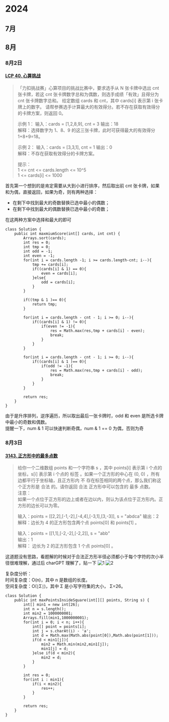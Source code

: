 # 2024
## 7月
## 8月
### 8月2日
#### [LCP 40. 心算挑战](https://leetcode.cn/problems/uOAnQW/?envType=daily-question&envId=2024-08-01)
>「力扣挑战赛」心算项目的挑战比赛中，要求选手从 N 张卡牌中选出 cnt 张卡牌，若这 cnt 张卡牌数字总和为偶数，则选手成绩「有效」且得分为 cnt 张卡牌数字总和。 给定数组 cards 和 cnt，其中 cards[i] 表示第 i 张卡牌上的数字。 请帮参赛选手计算最大的有效得分。若不存在获取有效得分的卡牌方案，则返回 0。
> 
>示例 1：
>输入：cards = [1,2,8,9], cnt = 3 
>输出：18  
>解释：选择数字为 1、8、9 的这三张卡牌，此时可获得最大的有效得分 1+8+9=18。
>
>示例 2：
>输入：cards = [3,3,1], cnt = 1
>输出：0   
>解释：不存在获取有效得分的卡牌方案。     
> 
>提示：    
>1 <= cnt <= cards.length <= 10^5   
>1 <= cards[i] <= 1000

首先第一个想到的是肯定需要从大到小进行排序，然后取出前 cnt 张卡牌，如果和为偶，直接返回，如果为奇，则有两种选择：

- 在剩下中找到最大的奇数替换已选中最小的偶数；
- 在剩下中找到最大的偶数替换已选中最小的奇数；

在这两种方案中选择和最大的即可

    class Solution {
        public int maxmiumScore(int[] cards, int cnt) {
            Arrays.sort(cards);
            int res = 0;
            int tmp = 0;
            int odd = -1;
            int even = -1;
            for(int i = cards.length -1; i >= cards.length-cnt; i--){
                tmp += cards[i];
                if((cards[i] & 1) == 0){
                    even = cards[i];
                }else{
                    odd = cards[i];
                }
            }
    
            if((tmp & 1 )== 0){
                return tmp;
            }
    
            for(int i = cards.length - cnt - 1; i >= 0; i--){
                if((cards[i] & 1) != 0){
                    if(even != -1){
                        res = Math.max(res,tmp + cards[i] - even);
                        break;
                    }
                }
            }
    
            for(int i = cards.length - cnt - 1; i >= 0; i--){
                if((cards[i] & 1 )== 0){
                    if(odd != -1){
                        res = Math.max(res,tmp + cards[i] - odd);
                        break;
                    }
                }
            }
    
            return res;
        }
    }

由于是升序排列，逆序遍历，所以取出最后一张卡牌时，odd 和 even 是所选卡牌中最小的奇数和偶数。     
提醒一下，num & 1 可以快速判断奇偶，num & 1 == 0 为偶，否则为奇

### 8月3日
#### [3143. 正方形中的最多点数](https://leetcode.cn/problems/maximum-points-inside-the-square/?envType=daily-question&envId=2024-08-03)
>给你一个二维数组 points 和一个字符串 s ，其中 points[i] 表示第 i 个点的坐标，s[i] 表示第 i 个点的 标签 。如果一个正方形的中心在 (0, 0) ，所有边都平行于坐标轴，且正方形内 不 存在标签相同的两个点，那么我们称这个正方形是 合法 的。请你返回 合法 正方形中可以包含的 最多 点数。  
>注意：    
>如果一个点位于正方形的边上或者在边以内，则认为该点位于正方形内。正方形的边长可以为零。
> 
>输入：points = [[2,2],[-1,-2],[-4,4],[-3,1],[3,-3]], s = "abdca"  输出：2    
> 解释：边长为 4 的正方形包含两个点 points[0] 和 points[1] 。
> 
> 输入：points = [[1,1],[-2,-2],[-2,2]], s = "abb"     
> 输出：1  
> 解释： 边长为 2 的正方形包含 1 个点 points[0] 。

这道题没有思路，看题解的时候对于合法正方形半径必须都小于每个字符的次小半径很难理解，通过后 charGPT 理解了，贴一下
![1](_media/img.jpg)
![2](_media/img_1.jpg)
 
复杂度分析：   
时间复杂度：O(n)，其中 n 是数组的长度。     
空间复杂度：O(∣Σ∣)，其中 Σ 是小写字符集的大小， Σ=26。

    class Solution {
        public int maxPointsInsideSquare(int[][] points, String s) {
            int[] min1 = new int[26];
            int n = s.length();
            int min2 = 1000000001;
            Arrays.fill(min1,1000000001);
            for(int i = 0; i < n; i++){
                int[] point = points[i];
                int j = s.charAt(i) - 'a';
                int d = Math.max(Math.abs(point[0]),Math.abs(point[1]));
                if(d < min1[j]){
                    min2 = Math.min(min2,min1[j]);
                    min1[j] = d;
                }else if(d < min2){
                    min2 = d;
                }
            }
    
            int res = 0;
            for(int i : min1){
                if(i < min2){
                    res++;
                }
            }
    
            return res;
        }
    }